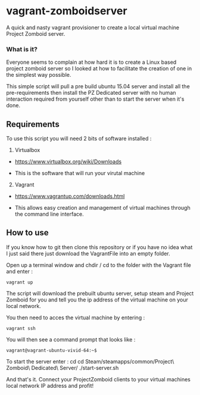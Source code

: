 # vagrant-zomboidserver
A quick and nasty vagrant provisioner to create a local virtual machine Project Zomboid server.

### What is it?

Everyone seems to complain at how hard it is to create a Linux based project zomboid server so I looked at how to facilitate the creation of one in the simplest way possible.

This simple script will pull a pre build ubuntu 15.04 server and install all the pre-requirements then install the PZ Dedicated server with no human interaction required from yourself other than to start the server when it's done.

## Requirements

To use this script you will need 2 bits of software installed : 

1) Virtualbox 

* https://www.virtualbox.org/wiki/Downloads
    
* This is the software that will run your virutal machine
    
    
2) Vagrant

* https://www.vagrantup.com/downloads.html
    
* This allows easy creation and management of virtual machines through the command line interface.
    
## How to use

If you know how to git then clone this repository or if you have no idea what I just said there just download the VagrantFile into an empty folder.

Open up a terminal window and chdir / cd to the folder with the Vagrant file and enter :

    vagrant up

The script will download the prebuilt ubuntu server, setup steam and Project Zomboid for you and tell you the ip address of the virtual machine on your local network.

You then need to acces the virtual machine by entering :

    vagrant ssh

You will then see a command prompt that looks like :

    vagrant@vagrant-ubuntu-vivid-64:~$
    
To start the server enter :
    cd cd Steam/steamapps/common/Project\ Zomboid\ Dedicated\ Server/
    ./start-server.sh

And that's it.  Connect your ProjectZomboid clients to your virtual machines local network IP address and profit!
  
